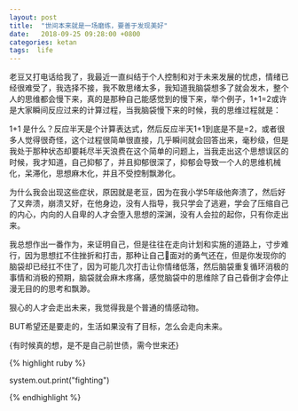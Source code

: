 ```yaml
---
layout: post
title:  "世间本来就是一场磨练，要善于发现美好"
date:   2018-09-25 09:28:00 +0800
categories: ketan
tags:  life 
---
```



老豆又打电话给我了，我最近一直纠结于个人控制和对于未来发展的忧虑，情绪已经很难受了，我选择不接，我不敢思绪太多，我知道我脑袋想多了就会发木，整个人的思维都会慢下来，真的是那种自己能感觉到的慢下来，举个例子，1+1=2或许是大家瞬间反应过来的计算过程，当我脑袋慢下来的时候，我的思维过程就是：
 
 1+1 是什么？反应半天是个计算表达式，然后反应半天1+1到底是不是=2，或者很多人觉得很奇怪，这个过程很简单很直接，几乎瞬间就会回答出来，毫秒级，但是我处于那种状态却要耗尽半天浪费在这个简单的问题上，当我走出这个思想误区的时候，我才知道，自己抑郁了，并且抑郁很深了，抑郁会导致一个人的思维机械化，呆滞化，思想麻木化，并且不受控制飘渺化。

 为什么我会出现这些症状，原因就是老豆，因为在我小学5年级他奔溃了，然后好了又奔溃，崩溃又好，在他身边，没有人指导，我只学会了逃避，学会了压缩自己的内心，内向的人自卑的人才会堕入思想的深渊，没有人会拉的起你，只有你走出来。

 我总想作出一番作为，来证明自己，但是往往在走向计划和实施的道路上，寸步难行，因为思想扛不住挫折和打击，那种让自己面对的勇气还在，但是你发现你的脑袋却已经扛不住了，因为可能几次打击让你情绪低落，然后脑袋重复循环消极的事情和消极的预期，脑袋就会麻木疼痛，感觉脑袋中的思维除了自己昏倒才会停止漫无目的的思考和飘渺。

 狠心的人才会走出未来，我觉得我是个普通的情感动物。
 
 BUT希望还是要走的，生活如果没有了目标，怎么会走向未来。

 {有时候真的想，是不是自己前世债，需今世来还}



{% highlight ruby %}

 system.out.print("fighting")

{% endhighlight %}

